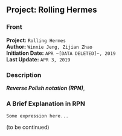 ## Project: Rolling Hermes

### Front
**Project:** `Rolling Hermes`<br/>
**Author:** `Winnie Jeng, Zijian Zhao`<br/>
**Initiation Date:** `APR ~[DATA DELETED]~, 2019`<br/>
**Last Update:** `APR 3, 2019`<br/>

### Description
**_Reverse Polish notation (RPN)_**, 

### A Brief Explanation in RPN
```
Some expression here...
```
(to be continued)
